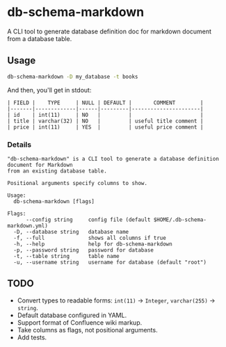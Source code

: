 # db-schema-markdown

A CLI tool to generate database definition doc for markdown document from a database table.

## Usage

```sh
db-schema-markdown -D my_database -t books
```

And then, you'll get in stdout:

```
| FIELD |    TYPE     | NULL | DEFAULT |       COMMENT        |
|-------|-------------|------|---------|----------------------|
| id    | int(11)     | NO   |         |                      |
| title | varchar(32) | NO   |         | useful title comment |
| price | int(11)     | YES  |         | useful price comment |
```

### Details

```
"db-schema-markdown" is a CLI tool to generate a database definition document for Markdown
from an existing database table.

Positional arguments specify columns to show.

Usage:
  db-schema-markdown [flags]

Flags:
      --config string     config file (default $HOME/.db-schema-markdown.yml)
  -D, --database string   database name
  -f, --full              shows all columns if true
  -h, --help              help for db-schema-markdown
  -p, --password string   password for database
  -t, --table string      table name
  -u, --username string   username for database (default "root")
```

## TODO

- Convert types to readable forms: `int(11)` -> `Integer`, `varchar(255)` -> `string`.
- Default database configured in YAML.
- Support format of Confluence wiki markup.
- Take columns as flags, not positional arguments.
- Add tests.
